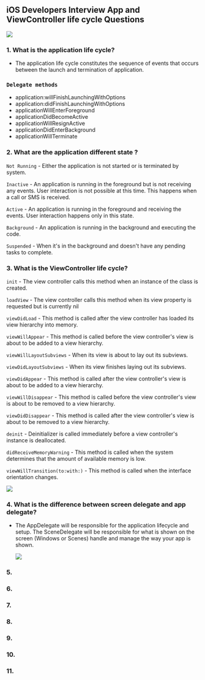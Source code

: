 ## iOS Developers Interview App and ViewController life cycle Questions

![](https://miro.medium.com/v2/resize:fit:2000/1*09LWJWdZSuPrv15I16WYiw.png)

### 1. What is the application life cycle?
  - The application life cycle constitutes the sequence of events that occurs between the launch and termination of 
    application.
### `Delegate methods`
  - application:willFinishLaunchingWithOptions
  - application:didFinishLaunchingWithOptions
  - applicationWillEnterForeground
  - applicationDidBecomeActive
  - applicationWillResignActive
  - applicationDidEnterBackground
  - applicationWillTerminate
    
### 2. What are the application different state ?
  `Not Running`
    - Either the application is not started or is terminated by system. 
    
  `Inactive`
    - An application is running in the foreground but is not receiving any events. User interaction is not possible at this 
      time. This happens when a call or SMS is received.
      
  `Active`
    - An application is running in the foreground and receiving the events. User interaction happens only in this state.
    
  `Background`
    - An application is running in the background and executing the code.
  
  `Suspended`
    -  When it's in the background and doesn't have any pending tasks to complete.
  
### 3. What is the ViewController life cycle?
`init`
    - The view controller calls this method when an instance of the class is created.
    
`loadView` 
    - The view controller calls this method when its view property is requested but is currently nil

`viewDidLoad`
    - This method is called after the view controller has loaded its view hierarchy into memory.
    
`viewWillAppear`
    - This method is called before the view controller's view is about to be added to a view hierarchy.
    
`viewWillLayoutSubviews`
    - When its view is about to lay out its subviews.
    
`viewDidLayoutSubviews`
    - When its view finishes laying out its subviews.
    
`viewDidAppear`
    - This method is called after the view controller's view is about to be added to a view hierarchy.
    
`viewWillDisappear`
    -  This method is called before the view controller's view is about to be removed to a view hierarchy.
    
`viewDidDisappear`
    -  This method is called after the view controller's view is about to be removed to a view hierarchy.
    
`deinit`
    - Deinitializer is called immediately before a view controller's instance is deallocated.
    
`didReceiveMemoryWarning`
    -  This method is called when the system determines that the amount of available memory is low. 
    
`viewWillTransition(to:with:)`
    - This method is called when the interface orientation changes.
    
![](https://miro.medium.com/v2/resize:fit:720/format:webp/1*jb1Y17gwQCRi2XCKy7_QHQ.png)

### 4. What is the difference between screen delegate and app delegate?
   - The AppDelegate will be responsible for the application lifecycle and setup. The SceneDelegate will be responsible for what is shown on the screen (Windows or Scenes) handle and manage the way your app is shown.

     ![](https://miro.medium.com/v2/resize:fit:1200/1*yVS3D4C3rlIVmVlro1pckw.png)
     
### 5.

### 6.

### 7.

### 8.

### 9.

### 10.

### 11.
